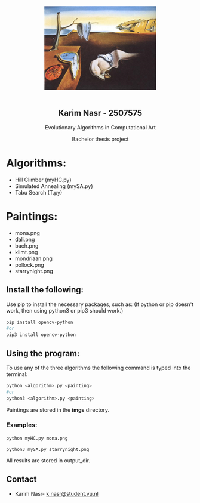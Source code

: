 <!-- PROJECT LOGO -->
<div align="center">

  <a>
    <img src="paintings-main\imgs\dali.png" alt="Logo" width="300">
  </a>
  <br></br>
  <h2>Karim Nasr - 2507575</h2>

  <p>Evolutionary Algorithms in Computational Art</p>
  <p>Bachelor thesis project</p>
</div>

# Algorithms:
 
- Hill Climber (myHC.py)
- Simulated Annealing (mySA.py)
- Tabu Search (T.py)
 
 # Paintings:

 - mona.png
 - dali.png
 - bach.png
 - klimt.png
 - mondriaan.png
 - pollock.png
 - starrynight.png
 
## Install the following:

Use pip to install the necessary packages, such as:
(If python or pip doesn't work, then using python3 or pip3 should work.)
```bash
pip install opencv-python
#or
pip3 install opencv-python
```
 
## Using the program:
 
To use any of the three algorithms the following command is typed into the terminal:
 
```python
python <algorithm>.py <painting>
#or
python3 <algorithm>.py <painting>
```
 
Paintings are stored in the **imgs** directory.
 
### Examples:
 
```
python myHC.py mona.png
```
```
python3 mySA.py starrynight.png
```
 
All results are stored in output_dir.

<!-- CONTACT -->

## Contact

- Karim Nasr- k.nasr@student.vu.nl
